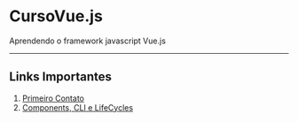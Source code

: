 # CursoVue.js
 Aprendendo o framework javascript Vue.js
- - -
## Links Importantes
1. [Primeiro Contato](https://github.com/uEriic/CursoVue.js/tree/main/1-inst-vue)
1. [Components, CLI e LifeCycles](https://github.com/uEriic/CursoVue.js/tree/main/2-projeto-vue)